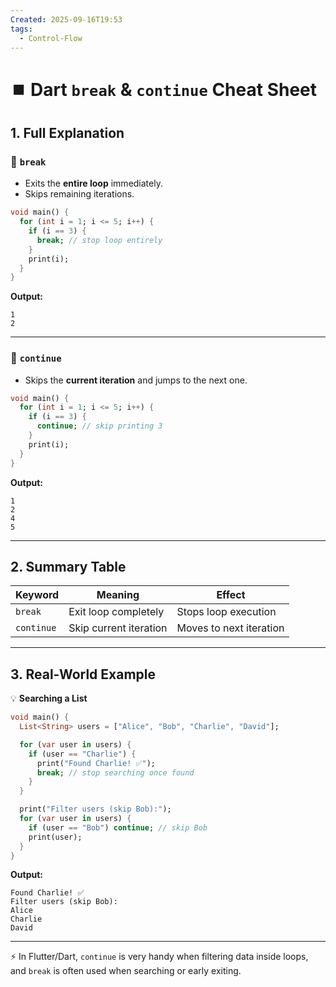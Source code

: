 ```yaml
---
Created: 2025-09-16T19:53
tags:
  - Control-Flow
---
```

# ⏹️ Dart `break` & `continue` Cheat Sheet

## 1. Full Explanation

### 🔹 `break`

- Exits the **entire loop** immediately.
- Skips remaining iterations.

```Dart
void main() {
  for (int i = 1; i <= 5; i++) {
    if (i == 3) {
      break; // stop loop entirely
    }
    print(i);
  }
}

```

**Output:**

```Plain
1
2

```

---

### 🔹 `continue`

- Skips the **current iteration** and jumps to the next one.

```Dart
void main() {
  for (int i = 1; i <= 5; i++) {
    if (i == 3) {
      continue; // skip printing 3
    }
    print(i);
  }
}

```

**Output:**

```Plain
1
2
4
5

```

---

## 2. Summary Table

|Keyword|Meaning|Effect|
|---|---|---|
|`break`|Exit loop completely|Stops loop execution|
|`continue`|Skip current iteration|Moves to next iteration|

---

## 3. Real-World Example

💡 **Searching a List**

```Dart
void main() {
  List<String> users = ["Alice", "Bob", "Charlie", "David"];

  for (var user in users) {
    if (user == "Charlie") {
      print("Found Charlie! ✅");
      break; // stop searching once found
    }
  }

  print("Filter users (skip Bob):");
  for (var user in users) {
    if (user == "Bob") continue; // skip Bob
    print(user);
  }
}

```

**Output:**

```Plain
Found Charlie! ✅
Filter users (skip Bob):
Alice
Charlie
David

```

---

⚡ In Flutter/Dart, `continue` is very handy when filtering data inside loops, and `break` is often used when searching or early exiting.